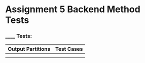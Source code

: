 # Assignment 5 Backend Method Tests

### ____ Tests:

| Output Partitions 	| Test Cases 	|
|----------------------	|----------------	|
|   |    |
|   |    |